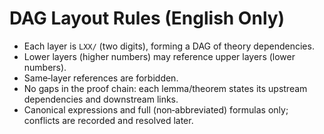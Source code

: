 # DAG Layout Rules (English Only)

- Each layer is `LXX/` (two digits), forming a DAG of theory dependencies.
- Lower layers (higher numbers) may reference upper layers (lower numbers).
- Same‑layer references are forbidden.
- No gaps in the proof chain: each lemma/theorem states its upstream dependencies and downstream links.
- Canonical expressions and full (non‑abbreviated) formulas only; conflicts are recorded and resolved later.

